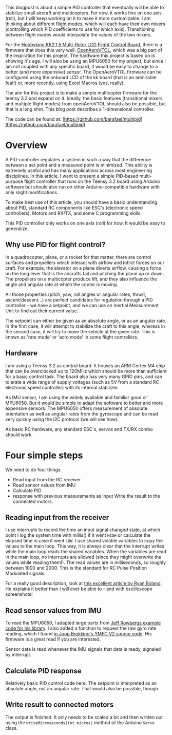 This blogpost is about a simple PID controller that eventually will be able to
stabilize small aircraft and multicopters.  For now, it works fine on one axis
(roll), but I will keep working on it to make it more customizable.  I am
thinking about different flight modes, which will each have their own mixers
(controlling which PID coefficients to use for which axis). Transitioning
between flight modes would interpolate the values of the two mixers.

For the [Hobbyking KK2.1.5 Multi-Rotor LCD Flight Control
Board](https://hobbyking.com/de_de/hobbyking-kk2-1-5-multi-rotor-lcd-flight-control-board-with-6050mpu-and-atmel-644pa.html?___store=de_de),
there is a firmware that does this very well:
[OpenAeroVTOL](https://www.rcgroups.com/forums/showthread.php?1972686-OpenAeroVTOL-with-transitional-mixers-(perfect-for-VTOLs)),
which was a big part of the inspiration for this project. The hardware this
project is based on is showing it's age. I will also be using an MPU6050 for my
project, but since I am not coupled with any specific board, it would be easy
to change to a better (and more expensive) sensor. The OpenAeroVTOL firmware can be configured using the onboard LCD of the kk board (that is an admirable feat!) or, more recently, using Excel Macros (yes, really).

The aim for this project is to make a simple multicopter firmware for the teensy 3.2 and expand on it.
Ideally, the basic features (transitional mixers and multiple flight modes) from openAeroVTOL should also be possible, but that is a long shot. This blog post describes a 1-dimensional controller.

The code can be found at: [https://github.com/barafael/multipid](https://github.com/barafael/multipid)

# Overview

A PID-controller regulates a system in such a way that the difference between a
set point and a measured point is minimized. This ability is extremely useful
and has many applications across most engineering disciplines. In this article,
I want to present a simple PID-based multi-purpose flight controller that runs
on the Teensy 3.2 board using Arduino software but should also run on other
Arduino-compatible hardware with only slight modifications.

To make best use of this article, you should have a basic understanding about
PID, standard RC components like ESC's (electronic speed controllers), Motors
and RX/TX, and some C programming skills.

This PID controller only works on one axis (roll) for now. It would be easy to
generalize.

## Why use PID for flight control?

In a quadrocopter, plane, or a rocket for that matter, there are control
surfaces and propellers which interact with airflow and inflict forces on our
craft. For example, the elevator on a plane diverts airflow, causing a force on
the long lever that is the aircrafts tail and pitching the plane up or down.
The propellers on a multicopter produce lift, and they also influence the angle
and angular rate at which the copter is moving.

All those properties (pitch, yaw, roll angles or angular rates, thrust,
ascent/descent...) are perfect candidates for regulation through a PID
controller - we have a setpoint, and we can use an Inertial Measurement Unit to
find out their current value.

The setpoint can either be given as an absolute angle, or as an angular rate.
In the first case, it will attempt to stabilize the craft to this angle,
whereas in the second case, it will try to move the vehicle at the given rate.
This is known as 'rate mode' or 'acro mode' in some flight controllers.

## Hardware

I am using a Teensy 3.2 as control board. It houses an ARM Cortex M4 chip that
can be overclocked up to 120MHz which should be more than sufficient for a
basic control task. The board also has very many GPIO pins, and can tolerate a
wide range of supply voltages (such as 5V from a standard RC electronic speed
controller) with its internal stabilizer.

As IMU sensor, I am using the widely available and familiar good ol' MPU6050.
But it would be simple to adapt the software to better and more expensive
sensors. The MPU6050 offers measurement of absolute orientation as well as
angular rates from the gyroscope and can be read very quickly using the I2C
protocol (we will see how).

As basic RC hardware, any standard ESC's, servos and TX/RX combo should work.

# Four simple steps

We need to do four things:

* Read input from the RC receiver
* Read sensor values from IMU
* Calculate PID
* response with previous measurements as input Write the result to the connected motors.

## Reading input from the receiver

I use interrupts to record the time an input signal changed state, at which
point I log the system time with millis() if it went ``HIGH`` or calculate the
elapsed time in case it went ``LOW``. I use shared volatile variables to copy
the values to the main loop. This way, it is always clear that the interrupt
writes while the main loop reads the shared variables. When the variables are
read in the main loop, no interrupts are allowed (since they might overwrite
the values while reading them!). The read values are in milliseconds, so
roughly between 1000 and 2000. This is the standard for RC Pulse Position
Modulated signals.

For a really good description, look at [this excellent article by Ryan
Boland](https://ryanboland.com/blog/reading-rc-receiver-values/). He explains
it better than I will ever be able to - and with oscilloscope screenshots!

## Read sensor values from IMU

To read the MPU6050, I adapted large parts from [Jeff Rowbergs example code for
his
library](https://github.com/jrowberg/i2cdevlib/blob/master/Arduino/MPU6050/examples/MPU6050_DMP6/MPU6050_DMP6.ino).
I also added a function to request the raw gyro rate reading, which I found [in
Joop Brokking's YMFC V2 source
code](http://www.brokking.net/ymfc-3d_v2_main.html). His firmware is a great
read if you are interested.

Sensor data is read whenever the IMU signals that data is ready, signaled by
interrupt.

## Calculate PID response

Relatively basic PID control code here. The setpoint is interpreted as an
absolute angle, not an angular rate. That would also be possible, though.

## Write result to connected motors

The output is finished. It only needs to be scaled a bit and then written out
using the ``writeMicroseconds(int micros)`` method of the Arduino ``Servo``
class.
